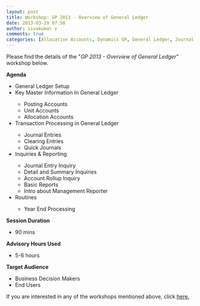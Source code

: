 ```yaml
---
layout: post
title: Workshop: GP 2013 - Overview of General Ledger
date: 2013-03-29 07:58
author: sivakumar v
comments: true
categories: [Allocation Accounts, Dynamics GP, General Ledger, Journal Entries, Management Reporter, One-One, Posting Accounts, Trial Balance, Uncategorized, Unit Accounts, Workshops, Year End Processing]
---
```

<p>Please find the details of the "<em>GP 2013 - Overview of General Ledger</em>" workshop below.<p><strong>Agenda</strong></p><ul>
<li>General Ledger Setup</li>
<li>Key Master Information In General Ledger</li>
<ul>
<li>Posting Accounts</li>
<li>Unit Accounts</li>
<li>Allocation Accounts</li>
</ul>
<li>Transaction Processing in General Ledger</li>
<ul>
<li>Journal Entries</li>
<li>Clearing Entries</li>
<li>Quick Journals</li>
</ul>
<li>Inquiries &amp; Reporting</li>
<ul>
<li>Journal Entry Inquiry</li>
<li>Detail and Summary Inquiries</li>
<li>Account Rollup Inquiry</li>
<li>Basic Reports</li>
<li>Intro about Management Reporter</li>
</ul>
<li>Routines</li>
<ul>
<li>Year End Processing</li>
</ul>
</ul><p><strong>Session Duration</strong></p><ul>
<li>90&nbsp;mins</li>
</ul><p><strong>Advisory Hours Used</strong></p><ul>
<li>5-6 hours</li>
</ul><p><strong>Target Audience</strong></p><ul>
<li>Business Decision Makers</li>
<li>End Users</li>
</ul><p>If you are interested in any of the workshops mentioned above, click <a href="mailto:blog_ptsdynamics@microsoft.com?Subject=Dynamics%20GP%20Workshops%20-%20Registration&amp;Body=PLEASE%20FILL%20IN%20THE%20FOLLOWING%20DETAILS%0A%0AName%3A%0ACompany%20Name%3A%0APartner%20ID%3A%0AContact%20number%3A%0AEmail%20ID%3A%0AProducts%20interested%20in%3A%0ASessions%20interested%20in%3A">here.</a></p></p>

